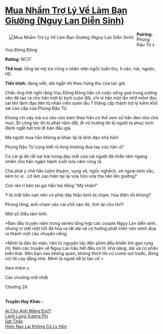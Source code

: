 <a href="https://utruyen.com/mua-nham-tro-ly-ve-lam-ban-giuong-nguy-lan-dien-sinh/18747/" title="Mua Nhầm Trợ Lý Về Làm Bạn Giường (Nguy Lan Diễn Sinh)"><h1>Mua Nhầm Trợ Lý Về Làm Bạn Giường (Nguy Lan Diễn Sinh)</h1></a><div style="display:table"><img align="right" style="float: left; padding: 10px;" src="https://utruyen.com/images/story/200x260/mua-nham-tro-ly-ve-lam-ban-giuong-nguy-lan-dien-sinh.jpg" alt="Mua Nhầm Trợ Lý Về Làm Bạn Giường (Nguy Lan Diễn Sinh)"><b>Pairing: </b>Phùng Đậu Tử x Vưu Đông Đông<p></p><b>Rating</b>: NC17<p></p><b>Thể loại:</b> tổng tài mỹ tra công x nhân viên ngốc tuấn thụ, h văn, hài, ngược, HE. <p></p><b>Tiến trình:</b> đang viết, dài ngắn thì theo hứng thú của tác giả.<p></p>Chắc ông trời nghĩ rằng Vưu Đông Đông hắn có cuộc sống quá trung sướng nên đã tạo ra cho hắn một bi kịch cuộc đời, chỉ vì hắn một lần nhỡ mồm đọc sai tên lãnh đạo liền từ nhân viên quèn lầu 7 thăng cấp thành trợ lý kiêm khổ sai cao cấp của Phùng Đậu Tử.  <p></p>Khong chỉ vậy mà xui xẻo còn bám theo hắn có thể xem số hắn đen như chó mực. Đi công tác thì bị phạt nằm đất, đi vũ trường thì bị người ta phục kích đánh ngất bắt trói đi bán đấu giá.<p></p>Mà người mua hắn không ai khác lại là lãnh đạo nhà hắn!<p></p>Phùng Đậu Tử cũng biết rũ lòng thương đưa tay cứu hắn ư?<p></p>Có cái gì đó rất sai trái trong đáy mắt của cái người đã nhẫn tâm ngang nhiên cho hắn ngậm hành suốt nửa năm ròng rã. <p></p>Chả phải y chê hắn luộm thuộm, vụng về, ngốc nghếch, vẻ ngoài kém sắc, kém tư vị...cớ làm sao hiện tại lại vừa hôn vừa tha hắn lên giường?<p></p>Còn rên rỉ bên tai gọi hắn hai tiếng "Mỹ nhân!" <p></p>Y bị mất tiền oan nên có phải dây thần kinh bị chạm, hóa điên rồi không?<p></p>Phùng tổng, anh chạm vào cái chỗ nào đó, tỉnh lại cho tôi!!!<p></p>Một số điều tâm tình:<p></p>*Ban đầu truyện nằm trong series tổng hợp các couple Nguy Lan diễn sinh, nhưng vì viết một hồi đã hóa ra rất dài và có hướng phát triển nên mình đưa ra thành một câu chuyện riêng.<p></p>*Mình là dân ăn mặn, nên từ nguyên tác đến phim đều khiến tim gan rụng rời. Nên các truyện về Nguy Lan hầu hết đều có H, khá nặng, dài và có phần biến thái. Nên bạn nào không quen, không thích thì cứ come out trước, đừng nói lời cay đắng nhé. Mình là người dễ bị tan vỡ ><p></p>Xem thêm »<p></p>Các chương mới nhất<p></p><p></p>Chương 26</div><p><br><b>Truyện Hay Khác :</b></p><a href="https://utruyen.com/ai-cho-anh-mang-em/18750/" alt="Ai Cho Anh Mắng Em?!">Ai Cho Anh Mắng Em?!</a><br/><a href="https://github.com/quanluxury/truyenhot/tree/master/truyenhay/10983/" alt="Lạnh Lùng Vương Phi">Lạnh Lùng Vương Phi</a><br/><a href="https://github.com/quanluxury/truyenhot/tree/master/truyenhay/4980/" alt="Sát Thần">Sát Thần</a><br/><a href="https://truyenngontinhay.wordpress.com/2019/10/03/hom-nay-lai-khong-co-ly-hon/" alt="Hôm Nay Lại Không Có Ly Hôn">Hôm Nay Lại Không Có Ly Hôn</a><br/>
